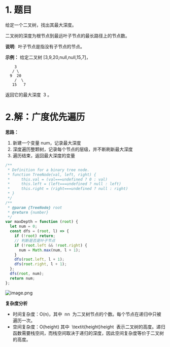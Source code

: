 # 1. 题目

给定一个二叉树，找出其最大深度。

二叉树的深度为根节点到最远叶子节点的最长路径上的节点数。

**说明**:  叶子节点是指没有子节点的节点。

**示例：**
给定二叉树 [3,9,20,null,null,15,7]，

```
    3
   / \
  9  20
    /  \
   15   7
```

返回它的最大深度  3 。

# 2.解：广度优先遍历

**思路：**

1. 新建一个变量 num，记录最大深度
2. 深度遍历整颗树，记录每个节点的层级，并不断刷新最大深度
3. 遍历结束，返回最大深度的变量

```javascript
/**
 * Definition for a binary tree node.
 * function TreeNode(val, left, right) {
 *     this.val = (val===undefined ? 0 : val)
 *     this.left = (left===undefined ? null : left)
 *     this.right = (right===undefined ? null : right)
 * }
 */
/**
 * @param {TreeNode} root
 * @return {number}
 */
var maxDepth = function (root) {
  let num = 0;
  const dfs = (root, l) => {
    if (!root) return;
    // 判断是否是叶子节点
    if (!root.left && !root.right) {
      num = Math.max(num, l + 1);
    }
    dfs(root.left, l + 1);
    dfs(root.right, l + 1);
  };
  dfs(root, num);
  return num;
};
```

![image.png](https://p3-juejin.byteimg.com/tos-cn-i-k3u1fbpfcp/5c98b15e3d8848bfbd5bd973041a45f8~tplv-k3u1fbpfcp-watermark.image?)

**复杂度分析**

- 时间复杂度：O(n)，其中  nn  为二叉树节点的个数。每个节点在递归中只被遍历一次。
- 空间复杂度：O(height) 其中  \textit{height}height  表示二叉树的高度。递归函数需要栈空间，而栈空间取决于递归的深度，因此空间复杂度等价于二叉树的高度。
